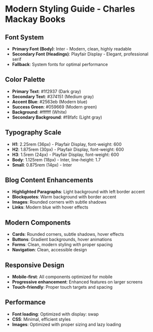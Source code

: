 # Modern Styling Guide - Charles Mackay Books

## Font System
- **Primary Font (Body)**: Inter - Modern, clean, highly readable
- **Secondary Font (Headings)**: Playfair Display - Elegant, professional serif
- **Fallback**: System fonts for optimal performance

## Color Palette
- **Primary Text**: #1f2937 (Dark gray)
- **Secondary Text**: #374151 (Medium gray)
- **Accent Blue**: #2563eb (Modern blue)
- **Success Green**: #059669 (Modern green)
- **Background**: #ffffff (White)
- **Secondary Background**: #f8fafc (Light gray)

## Typography Scale
- **H1**: 2.25rem (36px) - Playfair Display, font-weight: 600
- **H2**: 1.875rem (30px) - Playfair Display, font-weight: 600
- **H3**: 1.5rem (24px) - Playfair Display, font-weight: 600
- **Body**: 1.125rem (18px) - Inter, line-height: 1.7
- **Small**: 0.875rem (14px) - Inter

## Blog Content Enhancements
- **Highlighted Paragraphs**: Light background with left border accent
- **Blockquotes**: Warm background with border accent
- **Images**: Rounded corners with subtle shadows
- **Links**: Modern blue with hover effects

## Modern Components
- **Cards**: Rounded corners, subtle shadows, hover effects
- **Buttons**: Gradient backgrounds, hover animations
- **Forms**: Clean, modern styling with proper spacing
- **Navigation**: Clean, accessible design

## Responsive Design
- **Mobile-first**: All components optimized for mobile
- **Progressive enhancement**: Enhanced features on larger screens
- **Touch-friendly**: Proper touch targets and spacing

## Performance
- **Font loading**: Optimized with display: swap
- **CSS**: Minimal, efficient styles
- **Images**: Optimized with proper sizing and lazy loading

